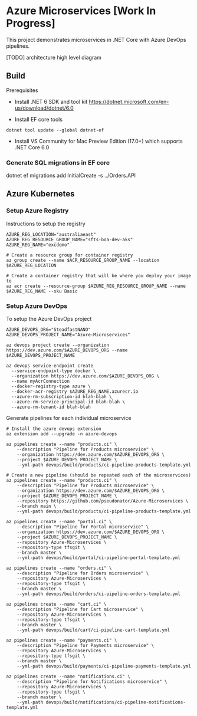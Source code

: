 ﻿# Azure Microservices [Work In Progress]

This project demonstrates microservices in .NET Core with Azure DevOps pipelines.

[TODO] architecture high level diagram

## Build

Prerequisites

* Install .NET 6 SDK and tool kit https://dotnet.microsoft.com/en-us/download/dotnet/6.0

* Install EF core tools
```
dotnet tool update --global dotnet-ef
```

* Install VS Community for Mac Preview Edition (17.0+) which supports .NET Core 6.0

### Generate SQL migrations in EF core

dotnet ef migrations add InitialCreate -s ../Orders.API

## Azure Kubernetes

### Setup Azure Registry

Instructions to setup the registry
```
AZURE_REG_LOCATION="australiaeast"
AZURE_REG_RESOURCE_GROUP_NAME="sfts-boa-dev-aks"
AZURE_REG_NAME="excdemo"
 
# Create a resource group for container registry
az group create --name $ACR_RESOURCE_GROUP_NAME --location $AZURE_REG_LOCATION
 
# Create a container registry that will be where you deploy your image to
az acr create --resource-group $AZURE_REG_RESOURCE_GROUP_NAME --name $AZURE_REG_NAME --sku Basic
```

### Setup Azure DevOps

To setup the Azure DevOps project
```
AZURE_DEVOPS_ORG="SteadfastNANO"
AZURE_DEVOPS_PROJECT_NAME="Azure-Microservices"

az devops project create --organization https://dev.azure.com/$AZURE_DEVOPS_ORG --name $AZURE_DEVOPS_PROJECT_NAME

az devops service-endpoint create 
  --service-endpoint-type docker \
  --organization https://dev.azure.com/$AZURE_DEVOPS_ORG \
  --name myAcrConnection
  --docker-registry-type azure \
  --docker-acr-registry $AZURE_REG_NAME.azurecr.io
  --azure-rm-subscription-id blah-blah \
  --azure-rm-service-principal-id blah-blah \
  --azure-rm-tenant-id blah-blah
```

Generate pipelines for each individual microservice

```
# Install the azure devops extension
az extension add --upgrade -n azure-devops

az pipelines create --name "products.ci" \
    --description "Pipeline for Products microservice" \
    --organization https://dev.azure.com/$AZURE_DEVOPS_ORG \
    --project $AZURE_DEVOPS_PROJECT_NAME \
    --yml-path devops/build/products/ci-pipeline-products-template.yml

# Create a new pipeline (should be repeated each of the microservices)
az pipelines create --name "products.ci" \
    --description "Pipeline for Products microservice" \
    --organization https://dev.azure.com/$AZURE_DEVOPS_ORG \
    --project $AZURE_DEVOPS_PROJECT_NAME \
    --repository https://github.com/pseudonator/Azure-Microservices \
    --branch main \
    --yml-path devops/build/products/ci-pipeline-products-template.yml

az pipelines create --name "portal.ci" \
    --description "Pipeline for Portal microservice" \
    --organization https://dev.azure.com/$AZURE_DEVOPS_ORG \
    --project $AZURE_DEVOPS_PROJECT_NAME \
    --repository Azure-Microservices \
    --repository-type tfsgit \
    --branch master \
    --yml-path devops/build/portal/ci-pipeline-portal-template.yml

az pipelines create --name "orders.ci" \
    --description "Pipeline for Orders microservice" \
    --repository Azure-Microservices \
    --repository-type tfsgit \
    --branch master \
    --yml-path devops/build/orders/ci-pipeline-orders-template.yml

az pipelines create --name "cart.ci" \
    --description "Pipeline for Cart microservice" \
    --repository Azure-Microservices \
    --repository-type tfsgit \
    --branch master \
    --yml-path devops/build/cart/ci-pipeline-cart-template.yml

az pipelines create --name "payments.ci" \
    --description "Pipeline for Payments microservice" \
    --repository Azure-Microservices \
    --repository-type tfsgit \
    --branch master \
    --yml-path devops/build/payments/ci-pipeline-payments-template.yml

az pipelines create --name "notifications.ci" \
    --description "Pipeline for Notifications microservice" \
    --repository Azure-Microservices \
    --repository-type tfsgit \
    --branch master \
    --yml-path devops/build/notifications/ci-pipeline-notifications-template.yml
```